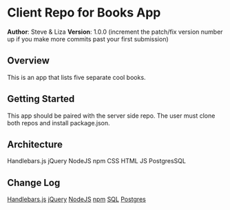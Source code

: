 # Client Repo for Books App

**Author**: Steve & Liza
**Version**: 1.0.0 (increment the patch/fix version number up if you make more commits past your first submission)

## Overview
<!-- Provide a high level overview of what this application is and why you are building it, beyond the fact that it's an assignment for a Code Fellows 301 class. (i.e. What's your problem domain?) -->
This is an app that lists five separate cool books. 

## Getting Started
<!-- What are the steps that a user must take in order to build this app on their own machine and get it running? -->
This app should be paired with the server side repo. The user must clone both repos and install package.json. 

## Architecture
<!-- Provide a detailed description of the application design. What technologies (languages, libraries, etc) you're using, and any other relevant design information. -->
Handlebars.js
jQuery
NodeJS
npm
CSS
HTML
JS
PostgresSQL

## Change Log
<!-- Use this are to document the iterative changes made to your application as each feature is successfully implemented. Use time stamps. Here's an examples:

12-19-2017 1:50pm - Application in building process

## Credits and Collaborations
<!-- Give credit (and a link) to other people or resources that helped you build this application. -->
[Handlebars.js](http://handlebarsjs.com/)
[jQuery](https://jquery.com/)
[NodeJS](https://nodejs.org)
[npm](https://www.npmjs.com/)
[SQL](https://sqlbolt.com/)
[Postgres](https://www.postgresql.org/)